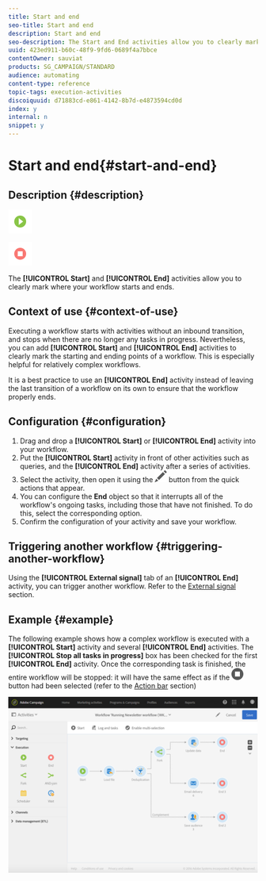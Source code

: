 ```yaml
---
title: Start and end
seo-title: Start and end
description: Start and end
seo-description: The Start and End activities allow you to clearly mark where your workflow starts and ends.
uuid: 423ed911-b60c-48f9-9fd6-0689f4a7bbce
contentOwner: sauviat
products: SG_CAMPAIGN/STANDARD
audience: automating
content-type: reference
topic-tags: execution-activities
discoiquuid: d71883cd-e861-4142-8b7d-e4873594cd0d
index: y
internal: n
snippet: y
---
```


# Start and end{#start-and-end}

## Description {#description}

![](assets/start.png)

![](assets/end.png)

The **[!UICONTROL Start]** and **[!UICONTROL End]** activities allow you to clearly mark where your workflow starts and ends.

## Context of use {#context-of-use}

Executing a workflow starts with activities without an inbound transition, and stops when there are no longer any tasks in progress. Nevertheless, you can add **[!UICONTROL Start]** and **[!UICONTROL End]** activities to clearly mark the starting and ending points of a workflow. This is especially helpful for relatively complex workflows.

It is a best practice to use an **[!UICONTROL End]** activity instead of leaving the last transition of a workflow on its own to ensure that the workflow properly ends.

## Configuration {#configuration}

1. Drag and drop a **[!UICONTROL Start]** or **[!UICONTROL End]** activity into your workflow.
1. Put the **[!UICONTROL Start]** activity in front of other activities such as queries, and the **[!UICONTROL End]** activity after a series of activities.
1. Select the activity, then open it using the ![](assets/edit_darkgrey-24px.png) button from the quick actions that appear.
1. You can configure the **End** object so that it interrupts all of the workflow's ongoing tasks, including those that have not finished. To do this, select the corresponding option.
1. Confirm the configuration of your activity and save your workflow.

## Triggering another workflow {#triggering-another-workflow}

Using the **[!UICONTROL External signal]** tab of an **[!UICONTROL End]** activity, you can trigger another workflow. Refer to the [External signal](../../automating/using/external-signal.md) section.

## Example {#example}

The following example shows how a complex workflow is executed with a **[!UICONTROL Start]** activity and several **[!UICONTROL End]** activities. The **[!UICONTROL Stop all tasks in progress]** box has been checked for the first **[!UICONTROL End]** activity. Once the corresponding task is finished, the entire workflow will be stopped: it will have the same effect as if the ![](assets/stop_darkgrey-24px.png) button had been selected (refer to the [Action bar](../../automating/using/workflow-interface.md#action-bar) section)

![](assets/wkf_start_end_example.png)

